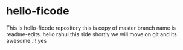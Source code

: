 # hello-ficode
This is hello-ficode repository
this is copy of master branch name is readme-edits.
hello rahul this side shortly we will move on git and its awesome..!!
yes 
